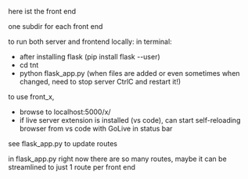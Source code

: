 here ist the front end

one subdir for each front end

to run both server and frontend locally:
in terminal:
- after installing flask (pip install flask --user)
- cd tnt
- python flask_app.py
(when files are added or even sometimes when changed, need to stop server CtrlC and restart it!)

to use front_x, 
- browse to localhost:5000/x/
- if live server extension is installed (vs code), can start self-reloading browser from vs code with GoLive in status bar

see flask_app.py to update routes

in flask_app.py right now there are so many routes, maybe it can be streamlined to just 1 route per front end




